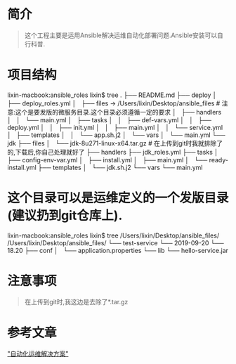 # 简介
> 这个工程主要是运用Ansible解决运维自动化部署问题.Ansible安装可以自行科普.

# 项目结构
lixin-macbook:ansible_roles lixin$ tree
.
├── README.md
├── deploy
│   ├── deploy_roles.yml
│   ├── files -> /Users/lixin/Desktop/ansible_files     # 注意:这个是要发版的微服务目录.这个目录必须遵循一定的要求
│   ├── handlers
│   │   └── main.yml
│   ├── tasks
│   │   ├── def-vars.yml
│   │   ├── deploy.yml
│   │   ├── init.yml
│   │   ├── main.yml
│   │   └── service.yml
│   ├── templates
│   │   └── app.sh.j2
│   └── vars
│       └── main.yml
└── jdk
    ├── files
    │   └── jdk-8u271-linux-x64.tar.gz      # 在上传到git时我就排除了的,下载后,你自己处理就好了
    ├── handlers
    ├── jdk_roles.yml
    ├── tasks
    │   ├── config-env-var.yml
    │   ├── install.yml
    │   ├── main.yml
    │   └── ready-install.yml
    ├── templates
    │   └── jdk.sh.j2
    └── vars
        └── main.yml


# 这个目录可以是运维定义的一个发版目录(建议扔到git仓库上).
lixin-macbook:ansible_roles lixin$ tree /Users/lixin/Desktop/ansible_files/
/Users/lixin/Desktop/ansible_files/
└── test-service
    └── 2019-09-20
        └── 18.20
            ├── conf
            │   └── application.properties
            └── lib
                └── hello-service.jar

# 注意事项
> 在上传到git时,我这边是去除了*.tar.gz

# 参考文章
["自动化运维解决方案"](https://www.lixin.help/2019/09/20/Ansible-AutoDeploy.html)